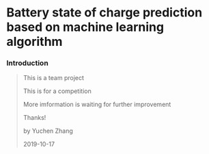 # Battery state of charge prediction based on machine learning algorithm

### Introduction

> This is a team project
> 
> This is for a competition
> 
> More imformation is waiting for further improvement
>
> Thanks!
>
>by Yuchen Zhang 
>
> 2019-10-17
